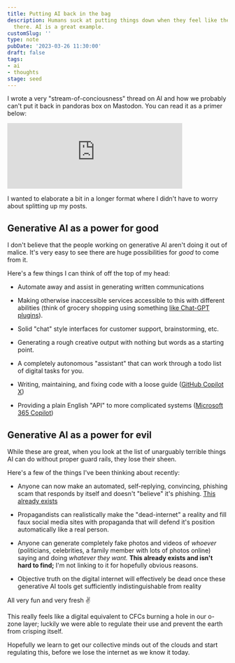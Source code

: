 ```yaml
---
title: Putting AI back in the bag
description: Humans suck at putting things down when they feel like there's potential
  there. AI is a great example.
customSlug: ''
type: note
pubDate: '2023-03-26 11:30:00'
draft: false
tags:
- ai
- thoughts
stage: seed
---
```


I wrote a very "stream-of-conciousness" thread on AI and how we probably can't put it back in pandoras box on Mastodon. You can read it as a primer below:

<iframe src="https://indieweb.social/@mykalmachon/110090905453454176/embed" class="mastodon-embed" style="max-width: 100%; border: 0" width="400" allowfullscreen="allowfullscreen"></iframe><script src="https://indieweb.social/embed.js" async="async"></script>

I wanted to elaborate a bit in a longer format where I didn't have to worry about splitting up my posts.

## Generative AI as a power for good

I don't believe that the people working on generative AI aren't doing it out of malice. It's very easy to see there are huge possibilities for _good_ to come from it.

Here's a few things I can think of off the top of my head:

*   Automate away and assist in generating written communications
    
*   Making otherwise inaccessible services accessible to this with different abilities (think of grocery shopping using something [like Chat-GPT plugins](https://openai.com/blog/chatgpt-plugins)).
    
*   Solid "chat" style interfaces for customer support, brainstorming, etc.
    
*   Generating a rough creative output with nothing but words as a starting point.
    
*   A completely autonomous "assistant" that can work through a todo list of digital tasks for you.
    
*   Writing, maintaining, and fixing code with a loose guide ([GitHub Copilot X](https://github.com/features/preview/copilot-x))
    
*   Providing a plain English "API" to more complicated systems ([Microsoft 365 Copilot](https://www.youtube.com/watch?v=S7xTBa93TX8))
    

## Generative AI as a power for evil

While these are great, when you look at the list of unarguably terrible things AI can do without proper guard rails, they lose their sheen.

Here's a few of the things I've been thinking about recently:

*   Anyone can now make an automated, self-replying, convincing, phishing scam that responds by itself and doesn't "believe" it's phishing. [This already exists](https://www.csoonline.com/article/3685488/how-ai-chatbot-chatgpt-changes-the-phishing-game.html)
    
*   Propagandists can realistically make the "dead-internet" a reality and fill faux social media sites with propaganda that will defend it's position automatically like a real person.
    
*   Anyone can generate completely fake photos and videos of _whoever_ (politicians, celebrities, a family member with lots of photos online) saying and doing _whatever they want._ **This already exists and isn't hard to find;** I'm not linking to it for hopefully obvious reasons.
    
*   Objective truth on the digital internet will effectively be dead once these generative AI tools get sufficiently indistinguishable from reality
    

All very fun and very fresh ✌️

This really feels like a digital equivalent to CFCs burning a hole in our o-zone layer; luckily we were able to regulate their use and prevent the earth from crisping itself.

Hopefully we learn to get our collective minds out of the clouds and start regulating this, before we lose the internet as we know it today.
